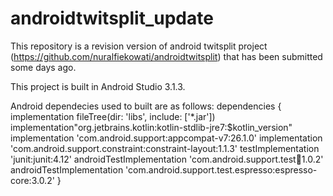 # androidtwitsplit_update
This repository is a revision version of android twitsplit project (https://github.com/nuralfiekowati/androidtwitsplit) that has been submitted some days ago.

This project is built in Android Studio 3.1.3. 

Android dependecies used to built are as follows:
dependencies {
    implementation fileTree(dir: 'libs', include: ['*.jar'])
    implementation"org.jetbrains.kotlin:kotlin-stdlib-jre7:$kotlin_version"
    implementation 'com.android.support:appcompat-v7:26.1.0'
    implementation 'com.android.support.constraint:constraint-layout:1.1.3'
    testImplementation 'junit:junit:4.12'
    androidTestImplementation 'com.android.support.test:runner:1.0.2'
    androidTestImplementation 'com.android.support.test.espresso:espresso-core:3.0.2'
}
